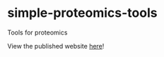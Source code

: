 # simple-proteomics-tools
Tools for proteomics

View the published website [here](https://simple-proteomics-tools.herokuapp.com/)!